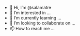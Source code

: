 - 👋 Hi, I’m @salamatre
- 👀 I’m interested in ...
- 🌱 I’m currently learning ...
- 💞️ I’m looking to collaborate on ...
- 📫 How to reach me ...

<!---
salamatre/salamatre is a ✨ special ✨ repository because its `README.md` (this file) appears on your GitHub profile.
You can click the Preview link to take a look at your changes.
--->
